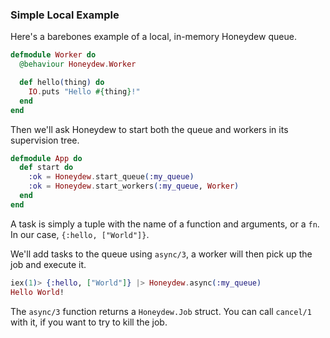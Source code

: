### Simple Local Example

Here's a barebones example of a local, in-memory Honeydew queue.

```elixir
defmodule Worker do
  @behaviour Honeydew.Worker

  def hello(thing) do
    IO.puts "Hello #{thing}!"
  end
end
```

Then we'll ask Honeydew to start both the queue and workers in its supervision tree.

```elixir
defmodule App do
  def start do
    :ok = Honeydew.start_queue(:my_queue)
    :ok = Honeydew.start_workers(:my_queue, Worker)
  end
end
```

A task is simply a tuple with the name of a function and arguments, or a `fn`. In our case, `{:hello, ["World"]}`.

We'll add tasks to the queue using `async/3`, a worker will then pick up the job and execute it.


```elixir
iex(1)> {:hello, ["World"]} |> Honeydew.async(:my_queue)
Hello World!
```

The `async/3` function returns a `Honeydew.Job` struct. You can call `cancel/1` with it, if you want to try to kill the job.
